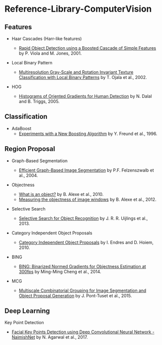 # Reference-Library-ComputerVision

## Features  
- Haar Cascades (Harr-like features)
  - [Rapid Object Detection using a Boosted Cascade of Simple Features](https://www.cs.cmu.edu/~efros/courses/LBMV07/Papers/viola-cvpr-01.pdf) by P. Viola and M. Jones, 2001.

- Local Binary Pattern
  - [Multiresolution Gray-Scale and Rotation Invariant Texture Classification with Local Binary Patterns](http://www.mediateam.oulu.fi/publications/pdf/94.p) by T. Ojala et al., 2002.

- HOG
  - [Histograms of Oriented Gradients for Human Detection](https://lear.inrialpes.fr/people/triggs/pubs/Dalal-cvpr05.pdf) by N. Dalal and B. Triggs, 2005.

## Classification
- AdaBoost
  - [Experiments with a New Boosting Algorithm](http://www.cis.upenn.edu/~mkearns/teaching/COLT/boostingexperiments.pdf) by Y. Freund et al., 1996.

## Region Proposal
- Graph-Based Segmentation
  - [Efficient Graph-Based Image Segmentation](http://people.cs.uchicago.edu/~pff/papers/seg-ijcv.pdf) by P.F. Felzenszwalb et al., 2004.

- Objectness
  - [What is an object?](https://ieeexplore.ieee.org/document/5540226) by B. Alexe et al., 2010.
  - [Measuring the objectness of image windows](http://calvin.inf.ed.ac.uk/wp-content/uploads/Publications/alexe12pami.pdf) by B. Alexe et al., 2012.

- Selective Search
  - [Selective Search for Object Recognition](https://staff.fnwi.uva.nl/th.gevers/pub/GeversIJCV2013.pdf) by J. R. R. Uijlings et al., 2013.
 
- Category Independent Object Proposals
  - [Category Independent Object Proposals](http://dhoiem.cs.illinois.edu/publications/eccv2010_CategoryIndependentProposals_ian.pdf) by I. Endres and D. Hoiem, 2010.

- BING
  - [BING: Binarized Normed Gradients for Objectness Estimation at 300fps](https://www.robots.ox.ac.uk/~vgg/rg/papers/14cvprObjectnessBING.pdf) by Ming-Ming Cheng et al., 2014.

- MCG
  - [Multiscale Combinatorial Grouping for Image Segmentation and Object Proposal Generation](https://arxiv.org/abs/1503.00848) by J. Pont-Tuset et al., 2015.

## Deep Learning
Key Point Detection
- [Facial Key Points Detection using Deep Convolutional Neural Network - NaimishNet](https://arxiv.org/abs/1710.00977) by N. Agarwal et al., 2017.


